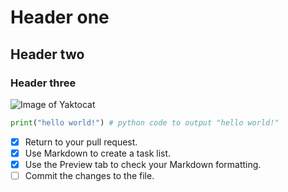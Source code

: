 # Header one
## Header two
### Header three

![Image of Yaktocat](https://octodex.github.com/images/yaktocat.png)

```python
print("hello world!") # python code to output "hello world!"
```

- [x] Return to your pull request.
- [x] Use Markdown to create a task list. 
- [x] Use the Preview tab to check your Markdown formatting.
- [ ] Commit the changes to the file.
